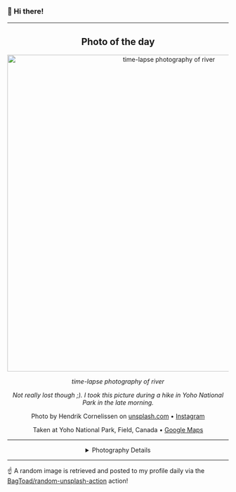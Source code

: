 ### 👋 Hi there!

----
<div align="center">

## Photo of the day
  
  <a href="https://unsplash.com/photos/time-lapse-photography-of-river--qrcOR33ErA"><img width="720" src="https://images.unsplash.com/photo-1527489377706-5bf97e608852?crop=entropy&cs=tinysrgb&fit=max&fm=jpg&ixid=M3w1NTI0NDl8MHwxfHJhbmRvbXx8fHx8fHx8fDE3MTQxOTc2Mjd8&ixlib=rb-4.0.3&q=80&w=1080" alt="time-lapse photography of river"></a>
  
  <em>time-lapse photography of river</em>
  
  <em>Not really lost though ;). I took this picture during a hike in Yoho National Park in the late morning.</em>

  Photo by Hendrik Cornelissen on [unsplash.com](https://unsplash.com/) • [Instagram](https://instagram.com/hendrik_cornelissen)
  
  Taken at Yoho National Park, Field, Canada • [Google Maps](https://www.google.com/maps/search/?api=1&query=51.4666667,-116.5833333)
  
  ---
  
<details>
<summary>Photography Details</summary>
  
| Parameter     | Value |
| ------------- | ----- |
| Camera Model  | ILCE-6000 |
| Exposure Time | 1/125 |
| Aperture      | 6.3 |
| Focal Length  | 17.0 |
| ISO           | 100 |
| Location      | Yoho National Park, Field, Canada (Canada) |
| Coordinates   | Latitude 51.4666667, Longitude -116.5833333 |

### Map

```geojson
        {
            "type": "FeatureCollection",
            "features": [
                {
                    "type": "Feature",
                    "properties": {},
                    "geometry": {
                        "coordinates": [
                            -116.5833333,
                            51.4666667
                        ],
                        "type": "Point"
                    },
                    "id": 1
                },
                {
                    "type": "Feature",
                    "properties": {},
                    "geometry": {
                        "coordinates": [
                            [
                                -116.28333330000001,
                                51.766666699999995
                            ],
                            [
                                -116.28333330000001,
                                51.1666667
                            ],
                            [
                                -116.8833333,
                                51.1666667
                            ],
                            [
                                -116.8833333,
                                51.766666699999995
                            ],
                            [
                                -116.28333330000001,
                                51.766666699999995
                            ]
                        ],
                        "type": "LineString"
                    }
                }
            ]
        }
```

</details>

</div>

----

☝️ A random image is retrieved and posted to my profile daily via the [BagToad/random-unsplash-action](https://github.com/BagToad/random-unsplash-action) action!

